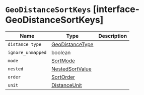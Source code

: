 # `GeoDistanceSortKeys` [interface-GeoDistanceSortKeys]

| Name | Type | Description |
| - | - | - |
| `distance_type` | [GeoDistanceType](./GeoDistanceType.md) | &nbsp; |
| `ignore_unmapped` | boolean | &nbsp; |
| `mode` | [SortMode](./SortMode.md) | &nbsp; |
| `nested` | [NestedSortValue](./NestedSortValue.md) | &nbsp; |
| `order` | [SortOrder](./SortOrder.md) | &nbsp; |
| `unit` | [DistanceUnit](./DistanceUnit.md) | &nbsp; |
